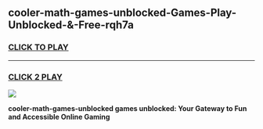 
## cooler-math-games-unblocked-Games-Play-Unblocked-&-Free-rqh7a
<h3>
<a href="https://premium76.site?title=cooler-math-games-unblocked&ref=24A">CLICK TO PLAY</a></h3>
<hr>

<h3>
<a href="https://premium76.site?title=cooler-math-games-unblocked&ref=24A">CLICK 2 PLAY</a>
  
</h3>

<a href="https://premium76.site?title=cooler-math-games-unblocked&ref=24A"><img src="https://clearcache.store/games.png"></a>


**cooler-math-games-unblocked games unblocked: Your Gateway to Fun and Accessible Online Gaming**
